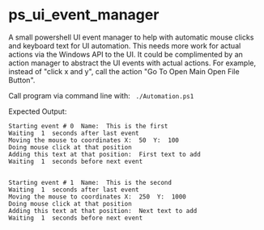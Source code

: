 # ps_ui_event_manager
A small powershell UI event manager to help with automatic mouse clicks and keyboard text for UI automation. This needs more work for actual actions via the Windows API to the UI. It could be complimented by an action manager to abstract the UI events with actual actions. For example, instead of "click x and y", call the action "Go To Open Main Open File Button".

Call program via command line with:
`  ./Automation.ps1 `

Expected Output:

```
Starting event # 0  Name:  This is the first
Waiting  1  seconds after last event
Moving the mouse to coordinates X:  50  Y:  100
Doing mouse click at that position
Adding this text at that position:  First text to add
Waiting  1  seconds before next event


Starting event # 1  Name:  This is the second
Waiting  1  seconds after last event
Moving the mouse to coordinates X:  250  Y:  1000
Doing mouse click at that position
Adding this text at that position:  Next text to add
Waiting  1  seconds before next event
```
